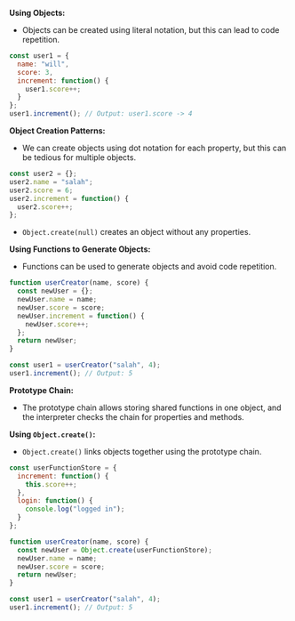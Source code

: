**Using Objects:**

- Objects can be created using literal notation, but this can lead to code repetition.

```javascript
const user1 = {
  name: "will",
  score: 3,
  increment: function() {
    user1.score++;
  }
};
user1.increment(); // Output: user1.score -> 4
```

**Object Creation Patterns:**

- We can create objects using dot notation for each property, but this can be tedious for multiple objects.

```javascript
const user2 = {};
user2.name = "salah";
user2.score = 6;
user2.increment = function() {
  user2.score++;
};
```

- `Object.create(null)` creates an object without any properties.

**Using Functions to Generate Objects:**

- Functions can be used to generate objects and avoid code repetition.

```javascript
function userCreator(name, score) {
  const newUser = {};
  newUser.name = name;
  newUser.score = score;
  newUser.increment = function() {
    newUser.score++;
  };
  return newUser;
}

const user1 = userCreator("salah", 4);
user1.increment(); // Output: 5
```

**Prototype Chain:**

- The prototype chain allows storing shared functions in one object, and the interpreter checks the chain for properties and methods.

**Using `Object.create()`:**

- `Object.create()` links objects together using the prototype chain.

```javascript
const userFunctionStore = {
  increment: function() {
    this.score++;
  },
  login: function() {
    console.log("logged in");
  }
};

function userCreator(name, score) {
  const newUser = Object.create(userFunctionStore);
  newUser.name = name;
  newUser.score = score;
  return newUser;
}

const user1 = userCreator("salah", 4);
user1.increment(); // Output: 5
```
